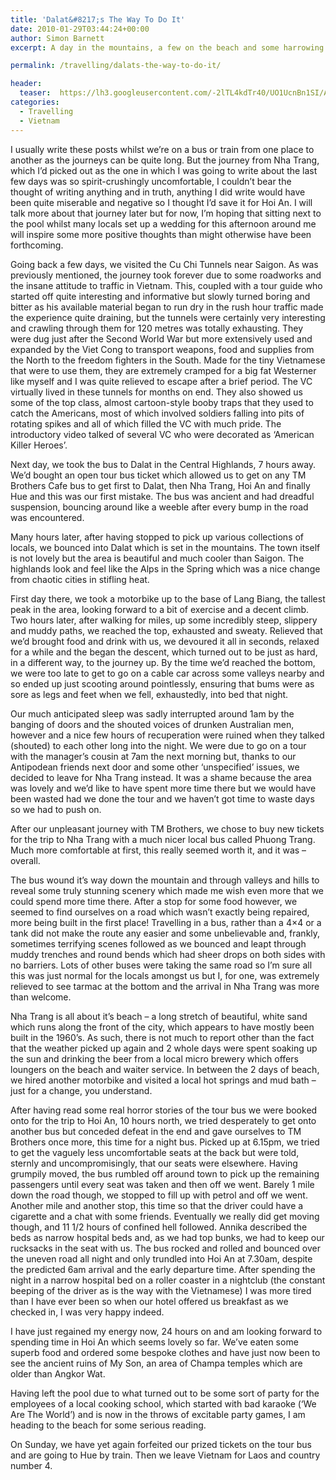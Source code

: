 ```yaml
---
title: 'Dalat&#8217;s The Way To Do It'
date: 2010-01-29T03:44:24+00:00
author: Simon Barnett
excerpt: A day in the mountains, a few on the beach and some harrowing bus journeys culminate with arrival in Hoi An.

permalink: /travelling/dalats-the-way-to-do-it/

header:
  teaser:  https://lh3.googleusercontent.com/-2lTL4kdTr40/UO1UcnBn1SI/AAAAAAAAAEA/YxEW2Bjrf9g/s640/DSC_0351.JPG
categories:
  - Travelling
  - Vietnam
---
```

I usually write these posts whilst we&#8217;re on a bus or train from one place to another as the journeys can be quite long. But the journey from Nha Trang, which I&#8217;d picked out as the one in which I was going to write about the last few days was so spirit-crushingly uncomfortable, I couldn&#8217;t bear the thought of writing anything and in truth, anything I did write would have been quite miserable and negative so I thought I&#8217;d save it for Hoi An. I will talk more about that journey later but for now, I&#8217;m hoping that sitting next to the pool whilst many locals set up a wedding for this afternoon around me will inspire some more positive thoughts than might otherwise have been forthcoming.

Going back a few days, we visited the Cu Chi Tunnels near Saigon. As was previously mentioned, the journey took forever due to some roadworks and the insane attitude to traffic in Vietnam. This, coupled with a tour guide who started off quite interesting and informative but slowly turned boring and bitter as his available material began to run dry in the rush hour traffic made the experience quite draining, but the tunnels were certainly very interesting and crawling through them for 120 metres was totally exhausting. They were dug just after the Second World War but more extensively used and expanded by the Viet Cong to transport weapons, food and supplies from the North to the freedom fighters in the South. Made for the tiny Vietnamese that were to use them, they are extremely cramped for a big fat Westerner like myself and I was quite relieved to escape after a brief period. The VC virtually lived in these tunnels for months on end. They also showed us some of the top class, almost cartoon-style booby traps that they used to catch the Americans, most of which involved soldiers falling into pits of rotating spikes and all of which filled the VC with much pride. The introductory video talked of several VC who were decorated as &#8216;American Killer Heroes&#8217;.

Next day, we took the bus to Dalat in the Central Highlands, 7 hours away. We&#8217;d bought an open tour bus ticket which allowed us to get on any TM Brothers Cafe bus to get first to Dalat, then Nha Trang, Hoi An and finally Hue and this was our first mistake. The bus was ancient and had dreadful suspension, bouncing around like a weeble after every bump in the road was encountered.

Many hours later, after having stopped to pick up various collections of locals, we bounced into Dalat which is set in the mountains. The town itself is not lovely but the area is beautiful and much cooler than Saigon. The highlands look and feel like the Alps in the Spring which was a nice change from chaotic cities in stifling heat.

First day there, we took a motorbike up to the base of Lang Biang, the tallest peak in the area, looking forward to a bit of exercise and a decent climb. Two hours later, after walking for miles, up some incredibly steep, slippery and muddy paths, we reached the top, exhausted and sweaty. Relieved that we&#8217;d brought food and drink with us, we devoured it all in seconds, relaxed for a while and the began the descent, which turned out to be just as hard, in a different way, to the journey up. By the time we&#8217;d reached the bottom, we were too late to get to go on a cable car across some valleys nearby and so ended up just scooting around pointlessly, ensuring that bums were as sore as legs and feet when we fell, exhaustedly, into bed that night.

Our much anticipated sleep was sadly interrupted around 1am by the banging of doors and the shouted voices of drunken Australian men, however and a nice few hours of recuperation were ruined when they talked (shouted) to each other long into the night. We were due to go on a tour with the manager&#8217;s cousin at 7am the next morning but, thanks to our Antipodean friends next door and some other &#8216;unspecified&#8217; issues, we decided to leave for Nha Trang instead. It was a shame because the area was lovely and we&#8217;d like to have spent more time there but we would have been wasted had we done the tour and we haven&#8217;t got time to waste days so we had to push on.

After our unpleasant journey with TM Brothers, we chose to buy new tickets for the trip to Nha Trang with a much nicer local bus called Phuong Trang. Much more comfortable at first, this really seemed worth it, and it was &#8211; overall.

The bus wound it&#8217;s way down the mountain and through valleys and hills to reveal some truly stunning scenery which made me wish even more that we could spend more time there. After a stop for some food however, we seemed to find ourselves on a road which wasn&#8217;t exactly being repaired, more being built in the first place! Travelling in a bus, rather than a 4&#215;4 or a tank did not make the route any easier and some unbelievable and, frankly, sometimes terrifying scenes followed as we bounced and leapt through muddy trenches and round bends which had sheer drops on both sides with no barriers. Lots of other buses were taking the same road so I&#8217;m sure all this was just normal for the locals amongst us but I, for one, was extremely relieved to see tarmac at the bottom and the arrival in Nha Trang was more than welcome.

Nha Trang is all about it&#8217;s beach &#8211; a long stretch of beautiful, white sand which runs along the front of the city, which appears to have mostly been built in the 1960&#8217;s. As such, there is not much to report other than the fact that the weather picked up again and 2 whole days were spent soaking up the sun and drinking the beer from a local micro brewery which offers loungers on the beach and waiter service. In between the 2 days of beach, we hired another motorbike and visited a local hot springs and mud bath &#8211; just for a change, you understand.

After having read some real horror stories of the tour bus we were booked onto for the trip to Hoi An, 10 hours north, we tried desperately to get onto another bus but conceded defeat in the end and gave ourselves to TM Brothers once more, this time for a night bus. Picked up at 6.15pm, we tried to get the vaguely less uncomfortable seats at the back but were told, sternly and uncompromisingly, that our seats were elsewhere. Having grumpily moved, the bus rumbled off around town to pick up the remaining passengers until every seat was taken and then off we went. Barely 1 mile down the road though, we stopped to fill up with petrol and off we went. Another mile and another stop, this time so that the driver could have a cigarette and a chat with some friends. Eventually we really did get moving though, and 11 1/2 hours of confined hell followed. Annika described the beds as narrow hospital beds and, as we had top bunks, we had to keep our rucksacks in the seat with us. The bus rocked and rolled and bounced over the uneven road all night and only trundled into Hoi An at 7.30am, despite the predicted 6am arrival and the early departure time. After spending the night in a narrow hospital bed on a roller coaster in a nightclub (the constant beeping of the driver as is the way with the Vietnamese) I was more tired than I have ever been so when our hotel offered us breakfast as we checked in, I was very happy indeed.

I have just regained my energy now, 24 hours on and am looking forward to spending time in Hoi An which seems lovely so far. We&#8217;ve eaten some superb food and ordered some bespoke clothes and have just now been to see the ancient ruins of My Son, an area of Champa temples which are older than Angkor Wat.

Having left the pool due to what turned out to be some sort of party for the employees of a local cooking school, which started with bad karaoke (&#8216;We Are The World&#8217;) and is now in the throws of excitable party games, I am heading to the beach for some serious reading.

On Sunday, we have yet again forfeited our prized tickets on the tour bus and are going to Hue by train. Then we leave Vietnam for Laos and country number 4.
